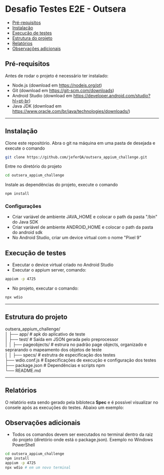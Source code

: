 # Desafio Testes E2E - Outsera

- [Pré-requisitos](#pré-requisitos)  
- [Instalação](#instalação)  
- [Execução de testes](#execução-de-testes)  
- [Estrutura do projeto](#estrutura-do-projeto)  
- [Relatórios](#relatórios)  
- [Observações adicionais](#observações-adicionais)

## Pré-requisitos
Antes de rodar o projeto é necessário ter instalado:
- Node.js (download em https://nodejs.org/pt)
- Git (download em https://git-scm.com/downloads)
- Android Studio (download em https://developer.android.com/studio?hl=pt-br)
- Java JDK (download em https://www.oracle.com/br/java/technologies/downloads/)

---

## Instalação
Clone este repositório. Abra o git na máquina em uma pasta de desejada e execute o comando
```bash
git clone https://github.com/jeferQA/outsera_appium_challenge.git
```
Entre no diretório do projeto
```bash
cd outsera_appium_challenge
```
Instale as dependências do projeto, execute o comando
```bash
npm install
```
### Configurações
- Criar variável de ambiente JAVA_HOME e colocar o path da pasta "/bin" do Java SDK
- Criar variável de ambiente ANDROID_HOME e colocar o path da pasta do android sdk
- No Android Studio, criar um device virtual com o nome "Pixel 9"

## Execução de testes
- Executar o device virtual criado no Android Studio
- Executar o appium server, comando:
```bash
appium -p 4725
```
- No projeto, executar o comando:
```bash
npx wdio
```

---
## Estrutura do projeto

outsera_appium_challenge/
<br>│ ├── app/ # apk do aplicativo de teste
<br>│ ├── test/ # Saída em JSON gerada pelo preprocessor
<br>│ │ ├── pageobjects/ # estrura no padrão page objects, organizado e seprarando o mapeamento dos objetos de teste
<br>│ │ ├── specs/ # estrutra de especificação dos testes
<br>├── wdio.conf.js # Especificações de execução e configuração dos testes
<br>├── package.json # Dependências e scripts npm
<br>└── README.md

---
## Relatórios

O relatório esta sendo gerado pela bibloteca <b>Spec</b> e é possível visualizar no consele após as execuções do testes. Abaixo um exemplo:

## Observações adicionais
- Todos os comandos devem ser executados no terminal dentro da raiz do projeto (diretório onde está o package.json).
Exemplo no Windows PowerShell
```bash
cd outsera_appium_challenge
npm install
appium -p 4725
npx wdio # em um novo terminal
```
